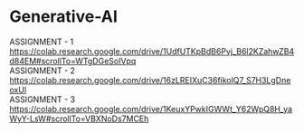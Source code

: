 # Generative-AI  
ASSIGNMENT - 1  
https://colab.research.google.com/drive/1UdfUTKpBdB6Pvj_B6l2KZahwZB4d84EM#scrollTo=WTgDGeSoIVpq   
ASSIGNMENT - 2  
https://colab.research.google.com/drive/16zLREIXuC36fikolQ7_S7H3LgDneoxUl   
ASSIGNMENT - 3  
https://colab.research.google.com/drive/1KeuxYPwkIGWWt_Y62WpQ8H_yaWyY-LsW#scrollTo=VBXNoDs7MCEh   
